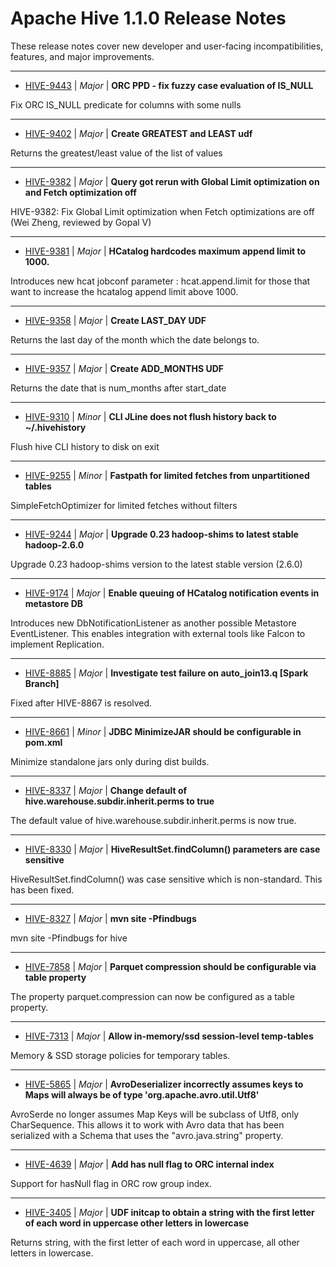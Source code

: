 
<!---
# Licensed to the Apache Software Foundation (ASF) under one
# or more contributor license agreements.  See the NOTICE file
# distributed with this work for additional information
# regarding copyright ownership.  The ASF licenses this file
# to you under the Apache License, Version 2.0 (the
# "License"); you may not use this file except in compliance
# with the License.  You may obtain a copy of the License at
#
#     http://www.apache.org/licenses/LICENSE-2.0
#
# Unless required by applicable law or agreed to in writing, software
# distributed under the License is distributed on an "AS IS" BASIS,
# WITHOUT WARRANTIES OR CONDITIONS OF ANY KIND, either express or implied.
# See the License for the specific language governing permissions and
# limitations under the License.
-->
# Apache Hive  1.1.0 Release Notes

These release notes cover new developer and user-facing incompatibilities, features, and major improvements.


---

* [HIVE-9443](https://issues.apache.org/jira/browse/HIVE-9443) | *Major* | **ORC PPD - fix fuzzy case evaluation of IS\_NULL**

Fix ORC IS\_NULL predicate for columns with some nulls


---

* [HIVE-9402](https://issues.apache.org/jira/browse/HIVE-9402) | *Major* | **Create GREATEST and LEAST udf**

Returns the greatest/least value of the list of values


---

* [HIVE-9382](https://issues.apache.org/jira/browse/HIVE-9382) | *Major* | **Query got rerun with Global Limit optimization on and Fetch optimization off**

HIVE-9382: Fix Global Limit optimization when Fetch optimizations are off (Wei Zheng, reviewed by Gopal V)


---

* [HIVE-9381](https://issues.apache.org/jira/browse/HIVE-9381) | *Major* | **HCatalog hardcodes maximum append limit to 1000.**

Introduces new hcat jobconf parameter : hcat.append.limit for those that want to increase the hcatalog append limit above 1000.


---

* [HIVE-9358](https://issues.apache.org/jira/browse/HIVE-9358) | *Major* | **Create LAST\_DAY UDF**

Returns the last day of the month which the date belongs to.


---

* [HIVE-9357](https://issues.apache.org/jira/browse/HIVE-9357) | *Major* | **Create ADD\_MONTHS UDF**

Returns the date that is num\_months after start\_date


---

* [HIVE-9310](https://issues.apache.org/jira/browse/HIVE-9310) | *Minor* | **CLI JLine does not flush history back to ~/.hivehistory**

Flush hive CLI history to disk on exit


---

* [HIVE-9255](https://issues.apache.org/jira/browse/HIVE-9255) | *Minor* | **Fastpath for limited fetches from unpartitioned tables**

SimpleFetchOptimizer for limited fetches without filters


---

* [HIVE-9244](https://issues.apache.org/jira/browse/HIVE-9244) | *Major* | **Upgrade 0.23 hadoop-shims to latest stable hadoop-2.6.0**

Upgrade 0.23 hadoop-shims version to the latest stable version (2.6.0)


---

* [HIVE-9174](https://issues.apache.org/jira/browse/HIVE-9174) | *Major* | **Enable queuing of HCatalog notification events in metastore DB**

Introduces new DbNotificationListener as another possible Metastore EventListener. This enables integration with external tools like Falcon to implement Replication.


---

* [HIVE-8885](https://issues.apache.org/jira/browse/HIVE-8885) | *Major* | **Investigate test failure on auto\_join13.q [Spark Branch]**

Fixed after HIVE-8867 is resolved.


---

* [HIVE-8661](https://issues.apache.org/jira/browse/HIVE-8661) | *Minor* | **JDBC MinimizeJAR should be configurable in pom.xml**

Minimize standalone jars only during dist builds.


---

* [HIVE-8337](https://issues.apache.org/jira/browse/HIVE-8337) | *Major* | **Change default of hive.warehouse.subdir.inherit.perms to true**

The default value of hive.warehouse.subdir.inherit.perms is now true.


---

* [HIVE-8330](https://issues.apache.org/jira/browse/HIVE-8330) | *Major* | **HiveResultSet.findColumn() parameters are case sensitive**

HiveResultSet.findColumn() was case sensitive which is non-standard. This has been fixed.


---

* [HIVE-8327](https://issues.apache.org/jira/browse/HIVE-8327) | *Major* | **mvn site -Pfindbugs**

mvn site -Pfindbugs for hive


---

* [HIVE-7858](https://issues.apache.org/jira/browse/HIVE-7858) | *Major* | **Parquet compression should be configurable via table property**

The property parquet.compression can now be configured as a table property.


---

* [HIVE-7313](https://issues.apache.org/jira/browse/HIVE-7313) | *Major* | **Allow in-memory/ssd session-level temp-tables**

Memory & SSD storage policies for temporary tables.


---

* [HIVE-5865](https://issues.apache.org/jira/browse/HIVE-5865) | *Major* | **AvroDeserializer incorrectly assumes keys to Maps will always be of type 'org.apache.avro.util.Utf8'**

AvroSerde no longer assumes Map Keys will be subclass of Utf8, only CharSequence. This allows it to work with Avro data that has been serialized with a Schema that uses the "avro.java.string" property.


---

* [HIVE-4639](https://issues.apache.org/jira/browse/HIVE-4639) | *Major* | **Add has null flag to ORC internal index**

Support for hasNull flag in ORC row group index.


---

* [HIVE-3405](https://issues.apache.org/jira/browse/HIVE-3405) | *Major* | **UDF initcap to obtain a string with the first letter of each word in uppercase other letters in lowercase**

Returns string, with the first letter of each word in uppercase, all other letters in lowercase.



